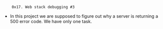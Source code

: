 		0x17. Web stack debugging #3

 * In this project we are supposed to figure out why a server is returning a 500 error code. We have only one task.
